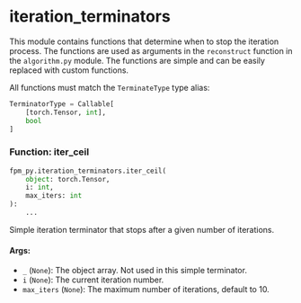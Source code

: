 # iteration_terminators

This module contains functions that determine when to stop the iteration process. The functions are used as arguments in the `reconstruct` function in the `algorithm.py` module. The functions are simple and can be easily replaced with custom functions.

All functions must match the `TerminateType` type alias:
```python
TerminatorType = Callable[
    [torch.Tensor, int], 
    bool
]
```


### Function: iter_ceil

```python
fpm_py.iteration_terminators.iter_ceil(
    object: torch.Tensor,
    i: int,
    max_iters: int
):
    ...
```

Simple iteration terminator that stops after a given number of iterations.
#### Args:
- `_` (`None`): The object array. Not used in this simple terminator.
- `i` (`None`): The current iteration number.
- `max_iters` (`None`): The maximum number of iterations, default to 10.


